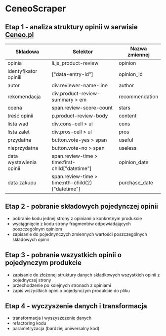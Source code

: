 # CeneoScraper
## Etap 1 - analiza struktury opinii w serwisie [Ceneo.pl](https://ceneo.pl/)
|Składowa                |Selektor                                        |Nazwa zmiennej|
|------------------------|------------------------------------------------|--------------|
|opinia                  |li.js_product-review                            |opinion       |
|identyfikator opiniii   |["data-entry-id"]                               |opinion_id    |
|autor                   |div.reviewer-name-line                          |author        |
|rekomendacja            |div.product-review-summary > em                 |recommendation|
|ocena                   |span.review-score-count                         |stars         |
|treść opinii            |p.product-review-body                           |content       |
|lista wad               |div.cons-cell > ul                              |cons          |
|lista zalet             |div.pros-cell > ul                              |pros          |
|przydatna               |button.vote-yes > span                          |useful        |
|nieprzydatna            |button.vote-no > span                           |useless       |
|data wystawienia opinii |span.review-time > time:first-child["datetime"] |opinion_date  |
|data zakupu             |span.review-time > time:nth-child(2)["datetime"]|purchase_date |
## Etap 2 - pobranie składowych pojedynczej opinii
- pobranie kodu jednej strony z opiniami o konkretnym produkcie
- wyciągnięcie z kodu strony fragmentów odpowiadających poszczególnym opiniom
- zapisanie do pojednynczych zmiennych wartości poszczególnych składowych opinii
## Etap 3 - pobranie wszystkich opinii o pojedynczym produkcie
- zapisanie do złożonej struktury danych składkowych wszystkich opinii z pojednyczej strony
- przechodzenie po kolejnych stronach z opiniami
- zapis wszystkich opini o pojedynczym produkcie do pliku
## Etap 4 - wyczyszenie danych i transformacja
- transformacja i wyszyszczenie danych
- refactoring kodu
- parametryzacja (bardziej uniwersalny kod)